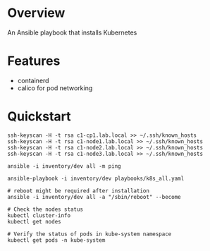 # Overview
An Ansible playbook that installs Kubernetes

# Features
- containerd
- calico for pod networking

# Quickstart
```
ssh-keyscan -H -t rsa c1-cp1.lab.local >> ~/.ssh/known_hosts
ssh-keyscan -H -t rsa c1-node1.lab.local >> ~/.ssh/known_hosts
ssh-keyscan -H -t rsa c1-node2.lab.local >> ~/.ssh/known_hosts
ssh-keyscan -H -t rsa c1-node3.lab.local >> ~/.ssh/known_hosts

ansible -i inventory/dev all -m ping

ansible-playbook -i inventory/dev playbooks/k8s_all.yaml

# reboot might be required after installation
ansible -i inventory/dev all -a "/sbin/reboot" --become

# Check the nodes status
kubectl cluster-info
kubectl get nodes

# Verify the status of pods in kube-system namespace
kubectl get pods -n kube-system



```